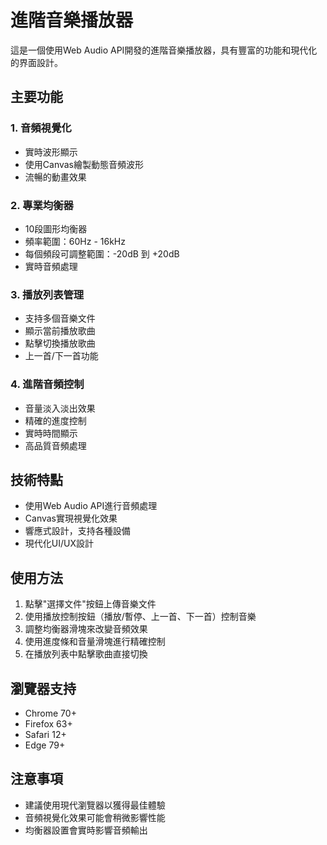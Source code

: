 # 進階音樂播放器

這是一個使用Web Audio API開發的進階音樂播放器，具有豐富的功能和現代化的界面設計。

## 主要功能

### 1. 音頻視覺化
- 實時波形顯示
- 使用Canvas繪製動態音頻波形
- 流暢的動畫效果

### 2. 專業均衡器
- 10段圖形均衡器
- 頻率範圍：60Hz - 16kHz
- 每個頻段可調整範圍：-20dB 到 +20dB
- 實時音頻處理

### 3. 播放列表管理
- 支持多個音樂文件
- 顯示當前播放歌曲
- 點擊切換播放歌曲
- 上一首/下一首功能

### 4. 進階音頻控制
- 音量淡入淡出效果
- 精確的進度控制
- 實時時間顯示
- 高品質音頻處理

## 技術特點

- 使用Web Audio API進行音頻處理
- Canvas實現視覺化效果
- 響應式設計，支持各種設備
- 現代化UI/UX設計

## 使用方法

1. 點擊"選擇文件"按鈕上傳音樂文件
2. 使用播放控制按鈕（播放/暫停、上一首、下一首）控制音樂
3. 調整均衡器滑塊來改變音頻效果
4. 使用進度條和音量滑塊進行精確控制
5. 在播放列表中點擊歌曲直接切換

## 瀏覽器支持

- Chrome 70+
- Firefox 63+
- Safari 12+
- Edge 79+

## 注意事項

- 建議使用現代瀏覽器以獲得最佳體驗
- 音頻視覺化效果可能會稍微影響性能
- 均衡器設置會實時影響音頻輸出

